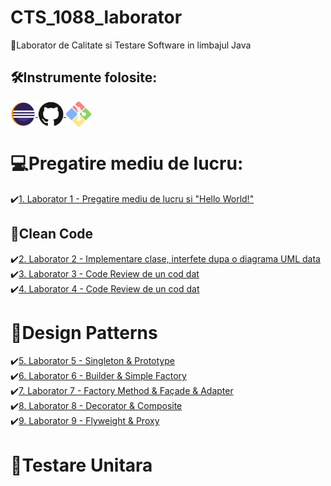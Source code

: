 # CTS_1088_laborator
💛Laborator de Calitate si Testare Software in limbajul Java


## 🛠️Instrumente folosite:
<a href = "https://www.eclipse.org/downloads/">
    <img src = "Logo/Eclipse.png" alt="Eclipse" width = "auto" height="40px" align="center" title="Eclipse" />
</a>
<a href = "https://github.com/">
    <img src = "Logo/GitHub.png" alt="GitHub" width = "auto" height="40px" align="center" title="GitHub" />
</a>
<a href = "http://git-scm.com/downloads/guis/">
    <img src = "Logo/GitClient.png" alt="GitClient" width = "auto" height="40px" align="center" title="GitClient" />
</a>

# 💻Pregatire mediu de lucru:
✔️[1. Laborator 1 - Pregatire mediu de lucru si "Hello World!"](https://github.com/Adriana-Giol/CTS_1088_laborator/tree/main/HelloWorld) </br>

## 🧹Clean Code
✔️[2. Laborator 2 - Implementare clase, interfete dupa o diagrama UML data](https://github.com/Adriana-Giol/CTS_1088_laborator/tree/main/Laborator2)</br>
✔️[3. Laborator 3 - Code Review de un cod dat](https://github.com/Adriana-Giol/CTS_1088_laborator/tree/main/Laborator3)</br>
✔️[4. Laborator 4 - Code Review de un cod dat](https://github.com/Adriana-Giol/CTS_1088_laborator/tree/main/Laborator3)</br>

# 🎩Design Patterns
✔️[5. Laborator 5 - Singleton & Prototype](https://github.com/Adriana-Giol/CTS_1088_laborator/tree/main/Laborator5%20-%20Singleton%20si%20Prototype)</br>
✔️[6. Laborator 6 - Builder & Simple Factory](https://github.com/Adriana-Giol/CTS_1088_laborator/tree/main/Laborator6%20-%20Builder%20si%20Factory)</br>
✔️[7. Laborator 7 - Factory Method & Façade & Adapter](https://github.com/Adriana-Giol/CTS_1088_laborator/tree/main/Laborator7%20-%20Factory%20Method%20-%20Facade%20-%20Adapter)</br>
✔️[8. Laborator 8 - Decorator & Composite](https://github.com/Adriana-Giol/CTS_1088_laborator/tree/main/Laborator8%20-%20Decorator%20-%20Composite) </br>
✔️[9. Laborator 9 - Flyweight & Proxy](https://github.com/Adriana-Giol/CTS_1088_laborator/tree/main/Laborator9%20-%20Flyweight%20-%20Proxy%20-%20Strategy/src/ro/ase/csie/cts/g1088/dp/flyweight)</br>

# 🧪Testare Unitara
